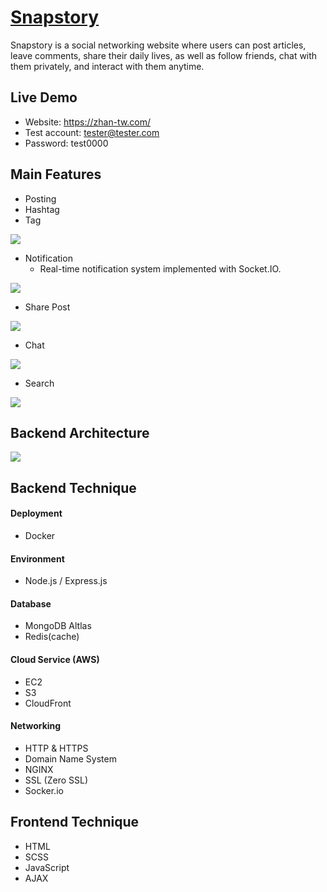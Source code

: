 # [Snapstory](https://zhan-tw.com)
Snapstory is a social networking website where users can post articles, leave comments, share their daily lives, as well as follow friends, chat with them privately, and interact with them anytime.

##    Live Demo
+ Website: https://zhan-tw.com/
+ Test account: tester@tester.com
+ Password: test0000

## Main Features
+ Posting
+ Hashtag
+ Tag

![](https://i.imgur.com/Gpebrk8.gif)
+ Notification
  + Real-time notification system implemented with Socket.IO.

![](https://i.imgur.com/nVJXF47.gif)
+ Share Post

![](https://i.imgur.com/KRsN0V1.gif)
+ Chat

![](https://i.imgur.com/YEFaJIF.gif)
+ Search

![](https://i.imgur.com/ORQ8suv.gif)
## Backend Architecture
![](https://i.imgur.com/mCyYdrV.png)

## Backend Technique
#### Deployment
+ Docker
#### Environment
+ Node.js / Express.js
#### Database
+ MongoDB Altlas
+ Redis(cache)
#### Cloud Service (AWS)
+ EC2
+ S3
+ CloudFront
#### Networking
+ HTTP & HTTPS
+ Domain Name System
+ NGINX
+ SSL (Zero SSL)
+ <span>Socker.io</span>
## Frontend Technique
+ HTML
+ SCSS
+ JavaScript
+ AJAX
